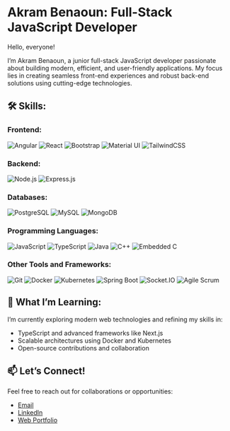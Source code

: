 # Akram Benaoun: Full-Stack JavaScript Developer

Hello, everyone!

I’m Akram Benaoun, a junior full-stack JavaScript developer passionate about building modern, efficient, and user-friendly applications. My focus lies in creating seamless front-end experiences and robust back-end solutions using cutting-edge technologies.

## 🛠️ Skills:

### Frontend:
<p align="left"> <img src="https://img.shields.io/badge/Angular-DD0031?style=for-the-badge&logo=angular&logoColor=white" alt="Angular" /> <img src="https://img.shields.io/badge/React-61DAFB?style=for-the-badge&logo=react&logoColor=black" alt="React" /> <img src="https://img.shields.io/badge/Bootstrap-563D7C?style=for-the-badge&logo=bootstrap&logoColor=white" alt="Bootstrap" /> <img src="https://img.shields.io/badge/Material--UI-0081CB?style=for-the-badge&logo=mui&logoColor=white" alt="Material UI" /> <img src="https://img.shields.io/badge/TailwindCSS-06B6D4?style=for-the-badge&logo=tailwindcss&logoColor=white" alt="TailwindCSS" /> </p>

### Backend:
<p align="left"> <img src="https://img.shields.io/badge/Node.js-339933?style=for-the-badge&logo=node.js&logoColor=white" alt="Node.js" /> <img src="https://img.shields.io/badge/Express.js-000000?style=for-the-badge&logo=express&logoColor=white" alt="Express.js" /> </p>

### Databases:
<p align="left"> <img src="https://img.shields.io/badge/PostgreSQL-336791?style=for-the-badge&logo=postgresql&logoColor=white" alt="PostgreSQL" /> <img src="https://img.shields.io/badge/MySQL-4479A1?style=for-the-badge&logo=mysql&logoColor=white" alt="MySQL" /> <img src="https://img.shields.io/badge/MongoDB-47A248?style=for-the-badge&logo=mongodb&logoColor=white" alt="MongoDB" /> </p>

### Programming Languages:
<p align="left"> <img src="https://img.shields.io/badge/JavaScript-F7DF1E?style=for-the-badge&logo=javascript&logoColor=black" alt="JavaScript" /> <img src="https://img.shields.io/badge/TypeScript-007ACC?style=for-the-badge&logo=typescript&logoColor=white" alt="TypeScript" /> <img src="https://img.shields.io/badge/Java-007396?style=for-the-badge&logo=java&logoColor=white" alt="Java" /> <img src="https://img.shields.io/badge/C++-00599C?style=for-the-badge&logo=cplusplus&logoColor=white" alt="C++" /> <img src="https://img.shields.io/badge/Embedded--C-8B0000?style=for-the-badge" alt="Embedded C" /> </p>

### Other Tools and Frameworks:
<p align="left"> <img src="https://img.shields.io/badge/Git-F05032?style=for-the-badge&logo=git&logoColor=white" alt="Git" /> <img src="https://img.shields.io/badge/Docker-2496ED?style=for-the-badge&logo=docker&logoColor=white" alt="Docker" /> <img src="https://img.shields.io/badge/Kubernetes-326CE5?style=for-the-badge&logo=kubernetes&logoColor=white" alt="Kubernetes" /> <img src="https://img.shields.io/badge/SpringBoot-6DB33F?style=for-the-badge&logo=springboot&logoColor=white" alt="Spring Boot" /> <img src="https://img.shields.io/badge/Socket.IO-010101?style=for-the-badge&logo=socket.io&logoColor=white" alt="Socket.IO" /> <img src="https://img.shields.io/badge/Agile-Scrum-6DB33F?style=for-the-badge" alt="Agile Scrum" /> </p>

## 🌱 What I’m Learning:
I’m currently exploring modern web technologies and refining my skills in:

- TypeScript and advanced frameworks like Next.js
- Scalable architectures using Docker and Kubernetes
-   Open-source contributions and collaboration

## 📫 Let’s Connect!
<p>Feel free to reach out for collaborations or opportunities:</p>
<ul>
  <li>
    <a href="mailto:akrambenaoun1993@gmail.com" target="_blank">Email</a>
  </li>
  <li>
    <a href="https://www.linkedin.com/in/akram-ben-aoun-638b77194/" target="_blank">LinkedIn</a>
  </li>
  <li>
    <a href="https://akrambna.github.io/My-Web-Resume/" target="_blank">Web Portfolio</a>
  </li>
</ul>

